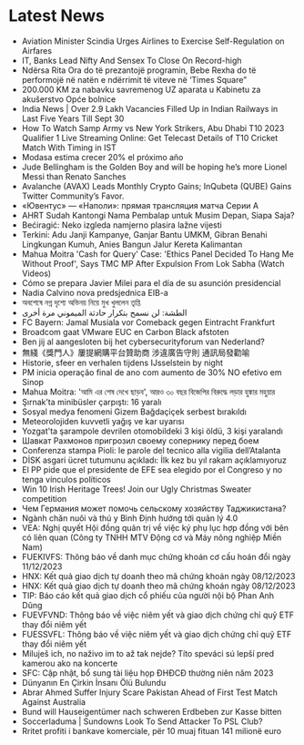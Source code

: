 # Latest News
-  Aviation Minister Scindia Urges Airlines to Exercise Self-Regulation on Airfares
-  IT, Banks Lead Nifty And Sensex To Close On Record-high
-  Ndërsa Rita Ora do të prezantojë programin, Bebe Rexha do të performojë në natën e ndërrimit të viteve në ‘Times Square”
-  200.000 KM za nabavku savremenog UZ aparata u Kabinetu za akušerstvo Opće bolnice
-  India News | Over 2.9 Lakh Vacancies Filled Up in Indian Railways in Last Five Years Till Sept 30
-  How To Watch Samp Army vs New York Strikers, Abu Dhabi T10 2023 Qualifier 1 Live Streaming Online: Get Telecast Details of T10 Cricket Match With Timing in IST
-  Modasa estima crecer 20% el próximo año
-  Jude Bellingham is the Golden Boy and will be hoping he’s more Lionel Messi than Renato Sanches
-  Avalanche (AVAX) Leads Monthly Crypto Gains; InQubeta (QUBE) Gains Twitter Community’s Favor.
-  «Ювентус» — «Наполи»: прямая трансляция матча Серии А
-  AHRT Sudah Kantongi Nama Pembalap untuk Musim Depan, Siapa Saja?
-  Bećiragić: Neko izgleda namjerno plasira lažne vijesti
-  Terkini: Adu Janji Kampanye, Ganjar Bantu UMKM, Gibran Benahi Lingkungan Kumuh, Anies Bangun Jalur Kereta Kalimantan
-  Mahua Moitra 'Cash for Query' Case: 'Ethics Panel Decided To Hang Me Without Proof', Says TMC MP After Expulsion From Lok Sabha (Watch Videos)
-  Cómo se prepara Javier Milei para el día de su asunción presidencial
-  Nadia Calvino nova predsjednica EIB-a
-  অবশেষে নগ্ন দৃশ্যে অভিনয় নিয়ে মুখ খুললেন তৃপ্তি
-  الطشة: لن نسمح بتكرار حادثة الميموني مرة أخرى
-  FC Bayern: Jamal Musiala vor Comeback gegen Eintracht Frankfurt
-  Broadcom gaat VMware EUC en Carbon Black afstoten
-  Ben jij al aangesloten bij het cybersecurityforum van Nederland?
-  無綫《獎門人》屢提網購平台贊助商 涉違廣告守則 通訊局發勸喻
-  Historie, sfeer en verhalen tijdens IJsselstein by night
-  PM inicia operação final de ano com aumento de 30% NO efetivo em Sinop
-  Mahua Moitra: 'আমি এর শেষ দেখে ছাড়ব', আরও ৩০ বছর বিজেপির বিরুদ্ধে লড়ার হুঙ্কার মহুয়ার
-  Şırnak’ta minibüsler çarpıştı: 16 yaralı
-  Sosyal medya fenomeni Gizem Bağdaçiçek serbest bırakıldı
-  Meteorolojiden kuvvetli yağış ve kar uyarısı
-  Yozgat'ta şarampole devrilen otomobildeki 3 kişi öldü, 3 kişi yaralandı
-  Шавкат Рахмонов пригрозил своему сопернику перед боем
-  Conferenza stampa Pioli: le parole del tecnico alla vigilia dell’Atalanta
-  DİSK asgari ücret tutumunu açıkladı: İlk kez bu yıl rakam açıklamıyoruz
-  El PP pide que el presidente de EFE sea elegido por el Congreso y no tenga vínculos políticos
-  Win 10 Irish Heritage Trees! Join our Ugly Christmas Sweater competition
-  Чем Германия может помочь сельскому хозяйству Таджикистана?
-  Ngành chăn nuôi và thú y Bình Định hướng tới quản lý 4.0
-  VEA: Nghị quyết Hội đồng quản trị về việc ký phụ lục hợp đồng với bên có liên quan (Công ty TNHH MTV Động cơ và Máy nông nghiệp Miền Nam)
-  FUEKIVFS: Thông báo về danh mục chứng khoán cơ cấu hoán đổi ngày 11/12/2023
-  HNX: Kết quả giao dịch tự doanh theo mã chứng khoán ngày 08/12/2023
-  HNX: Kết quả giao dịch tự doanh theo mã chứng khoán ngày 08/12/2023
-  TIP: Báo cáo kết quả giao dịch cổ phiếu của người nội bộ Phan Anh Dũng
-  FUEVFVND: Thông báo về việc niêm yết và giao dịch chứng chỉ quỹ ETF thay đổi niêm yết
-  FUESSVFL: Thông báo về việc niêm yết và giao dịch chứng chỉ quỹ ETF thay đổi niêm yết
-  Miluješ ich, no naživo im to až tak nejde? Títo speváci sú lepší pred kamerou ako na koncerte
-  SFC: Cập nhật, bổ sung tài liệu họp ĐHĐCĐ thường niên năm 2023
-  Dünyanın En Çirkin İnsanı Ölü Bulundu
-  Abrar Ahmed Suffer Injury Scare Pakistan Ahead of First Test Match Against Australia
-  Bund will Hauseigentümer nach schweren Erdbeben zur Kasse bitten
-  Soccerladuma | Sundowns Look To Send Attacker To PSL Club?
-  Rritet profiti i bankave komerciale, për 10 muaj fituan 141 milionë euro
